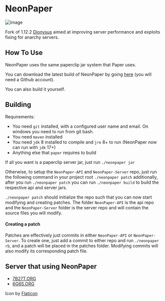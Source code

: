 # NeonPaper
![image](https://user-images.githubusercontent.com/101444336/177084504-83f74460-52c3-46f1-8feb-7fc3cfa93a42.png)

Fork of 1.12.2 [Dionysus](https://github.com/nopjmp/Dionysus) aimed at improving server performance and exploits fixing for anarchy servers.

## How To Use

NeonPaper uses the same paperclip jar system that Paper uses.

You can download the latest build of NeonPaper by going [here](https://github.com/hungnguyennaz/NeonPaper/actions) (you will need a Github account).

You can also build it yourself.

## Building

Requirements:

- You need `git` installed, with a configured user name and email.
  On windows you need to run from git bash.
- You need `maven` installed
- You need `jdk` 8 installed to compile and `jre` 8+ to run (NeonPaper now can run with `jdk` 17+) 
- Anything else that `paper` requires to build

If all you want is a paperclip server jar, just run `./neonpaper jar`

Otherwise, to setup the `NeonPaper-API` and `NeonPaper-Server` repo, just run the following command
in your project root `./neonpaper patch` additionally, after you run `./neonpaper patch` you can run `./neonpaper build` to build the
respective api and server jars.

`./neonpaper patch` should initialize the repo such that you can now start modifying and creating
patches. The folder `NeonPaper-API` is the api repo and the `NeonPaper-Server` folder
is the server repo and will contain the source files you will modify.

#### Creating a patch

Patches are effectively just commits in either `NeonPaper-API` or `NeonPaper-Server`.
To create one, just add a commit to either repo and run `./neonpaper rb`, and a
patch will be placed in the patches folder. Modifying commits will also modify its
corresponding patch file.

## Server that using NeonPaper
- [7B27T.ORG](https://7b27t.org)
- [6G6S.ORG](https://ds.6g6s.org)

Icon by [Flaticon](https://www.flaticon.com)

